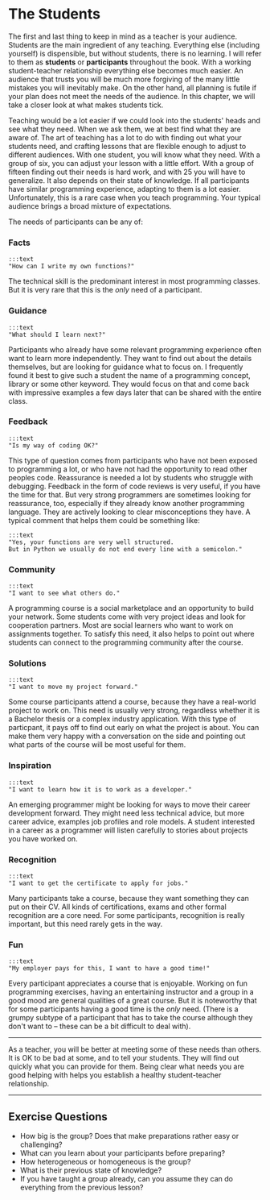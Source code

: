 
# The Students

The first and last thing to keep in mind as a teacher is your audience.
Students are the main ingredient of any teaching.
Everything else (including yourself) is dispensible, but without students, there is no learning.
I will refer to them as **students** or **participants** throughout the book.
With a working student-teacher relationship everything else becomes much easier.
An audience that trusts you will be much more forgiving of the many little mistakes you will inevitably make.
On the other hand, all planning is futile if your plan does not meet the needs of the audience.
In this chapter, we will take a closer look at what makes students tick.

Teaching would be a lot easier if we could look into the students' heads and see what they need. When we ask them, we at best find what they are aware of. The art of teaching has a lot to do with finding out what your students need, and crafting lessons that are flexible enough to adjust to different audiences.
With one student, you will know what they need. With a group of six, you can adjust your lesson with a little effort. With a group of fifteen finding out their needs is hard work, and with 25 you will have to generalize.
It also depends on their state of knowledge. If all participants have similar programming experience, adapting to them is a lot easier. Unfortunately, this is a rare case when you teach programming.
Your typical audience brings a broad mixture of expectations.

The needs of participants can be any of:

### Facts

    :::text
    "How can I write my own functions?"

The technical skill is the predominant interest in most programming classes.
But it is very rare that this is the *only* need of a participant.

### Guidance

    :::text
    "What should I learn next?"

Participants who already have some relevant programming experience often want to learn more independently.
They want to find out about the details themselves, but are looking for guidance what to focus on.
I frequently found it best to give such a student the name of a programming concept, library or some other keyword.
They would focus on that and come back with impressive examples a few days later that can be shared with the entire class.

### Feedback

    :::text
    "Is my way of coding OK?"

This type of question comes from participants who have not been exposed to programming a lot, or who have not had the opportunity to read other peoples code.
Reassurance is needed a lot by students who struggle with debugging.
Feedback in the form of code reviews is very useful, if you have the time for that.
But very strong programmers are sometimes looking for reassurance, too, especially if they already know another programming language.
They are actively looking to clear misconceptions they have.
A typical comment that helps them could be something like:

    :::text
    "Yes, your functions are very well structured.
    But in Python we usually do not end every line with a semicolon."


### Community

    :::text
    "I want to see what others do."

A programming course is a social marketplace and an opportunity to build your network.
Some students come with very project ideas and look for cooperation partners.
Most are social learners who want to work on assignments together.
To satisfy this need, it also helps to point out where students can connect to the programming community after the course.

### Solutions

    :::text
    "I want to move my project forward."

Some course participants attend a course, because they have a real-world project to work on.
This need is usually very strong, regardless whether it is a Bachelor thesis or a complex industry application.
With this type of particpant, it pays off to find out early on what the project is about.
You can make them very happy with a conversation on the side and pointing out what parts of the course will be most useful for them.

### Inspiration

    :::text
    "I want to learn how it is to work as a developer."

An emerging programmer might be looking for ways to move their career development forward.
They might need less technical advice, but more career advice, examples job profiles and role models.
A student interested in a career as a programmer will listen carefully to stories about projects  you have worked on.

### Recognition

    :::text
    "I want to get the certificate to apply for jobs."

Many participants take a course, because they want something they can put on their CV.
All kinds of certifications, exams and other formal recognition are a core need.
For some participants, recognition is really important, but this need rarely gets in the way.

### Fun

    :::text
    "My employer pays for this, I want to have a good time!"

Every participant appreciates a course that is enjoyable.
Working on fun programming exercises, having an entertaining instructor and a group in a good mood are general qualities of a great course. But it is noteworthy that for some participants having a good time is the *only* need. (There is a grumpy subtype of a participant that has to take the course although they don't want to – these can be a bit difficult to deal with).

----

As a teacher, you will be better at meeting some of these needs than others.
It is OK to be bad at some, and to tell your students.
They will find out quickly what you can provide for them.
Being clear what needs you are good helping with helps you establish a healthy student-teacher relationship.

----

## Exercise Questions

* How big is the group? Does that make preparations rather easy or challenging?
* What can you learn about your participants before preparing?
* How heterogeneous or homogeneous is the group?
* What is their previous state of knowledge?
* If you have taught a group already, can you assume they can do everything from the previous lesson?
